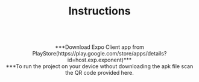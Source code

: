
<div align='center'>
<h1 align="center"> Instructions</h1>
<br><br><br>
</div>


<div align='center'>                                                            
***Download Expo Client app from PlayStore(https://play.google.com/store/apps/details?id=host.exp.exponent)</b>*** <br>
***To run the project on your device wthout downloading the apk file scan the QR code provided here.

  </div>
